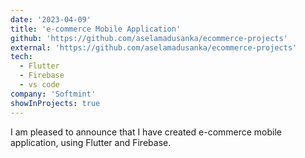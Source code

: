 ```yaml
---
date: '2023-04-09'
title: 'e-commerce Mobile Application'
github: 'https://github.com/aselamadusanka/ecommerce-projects'
external: 'https://github.com/aselamadusanka/ecommerce-projects'
tech:
  - Flutter
  - Firebase
  - vs code
company: 'Softmint'
showInProjects: true
---
```


I am pleased to announce that I have created e-commerce mobile application, using Flutter and Firebase.
